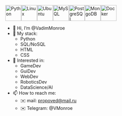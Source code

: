 <img src="https://user-images.githubusercontent.com/82668410/161049857-27454565-cfbc-43ec-8173-329fa66d8ec5.png" width="50" height="50" alt="Python"><img src="https://user-images.githubusercontent.com/82668410/161050726-1d7f9d34-0dde-4fb0-9f2c-0ba86cfd2398.png" width="50" height="50" alt="Linux"><img src="https://user-images.githubusercontent.com/82668410/161050882-79bf0ba0-34ee-4076-b240-910bbae9e93a.png" width="50" height="50" alt="Ubuntu"><img src="https://user-images.githubusercontent.com/82668410/161051609-9742a4a7-52ec-44e4-b583-38cc29a338c0.png" width="50" height="50" alt="MySQL"><img src="https://user-images.githubusercontent.com/82668410/161051949-f6ada273-ad37-49f8-acdb-7b4af7e9c6c5.png" width="50" height="50" alt="PostgreSQL"><img src="https://user-images.githubusercontent.com/82668410/161052091-c603fe15-ed0c-4fca-8975-daa6aae8a888.png" width="50" height="50" alt="MongoDB"><img src="https://user-images.githubusercontent.com/82668410/161061683-9842eaaa-2a12-43c9-9e56-9b5ead9ed8d5.png" width="50" height="50" alt="Docker">

- 👋 Hi, I’m @VadimMonroe
- 🌱 My stack: 
  - Python
  - SQL/NoSQL
  - HTML
  - CSS
- 🌱 Interested in: 
  - GameDev
  - GuiDev
  - WebDev
  - RoboticsDev
  - DataScience/AI
- 📫 How to reach me:
  - ✉️ mail: propoved@mail.ru
  - ✉️ Telegram: @VMonroe

<!---
VadimMonroe/VadimMonroe is a ✨ special ✨ repository because its `README.md` (this file) appears on your GitHub profile.
You can click the Preview link to take a look at your changes.
--->
